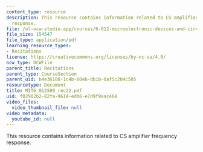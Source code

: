 ```yaml
---
content_type: resource
description: This resource contains information related to CS amplifier frequency
  response.
file: /ol-ocw-studio-app/courses/6-012-microelectronic-devices-and-circuits-spring-2009/f02902b282fa9614edb6e7d9f9aac464_MIT6_012S09_rec22.pdf
file_size: 154547
file_type: application/pdf
learning_resource_types:
- Recitations
license: https://creativecommons.org/licenses/by-nc-sa/4.0/
ocw_type: OCWFile
parent_title: Recitations
parent_type: CourseSection
parent_uid: b4e36188-1c4b-60eb-db1b-0af5c204c505
resourcetype: Document
title: MIT6_012S09_rec22.pdf
uid: f02902b2-82fa-9614-edb6-e7d9f9aac464
video_files:
  video_thumbnail_file: null
video_metadata:
  youtube_id: null
---
```

This resource contains information related to CS amplifier frequency response.
